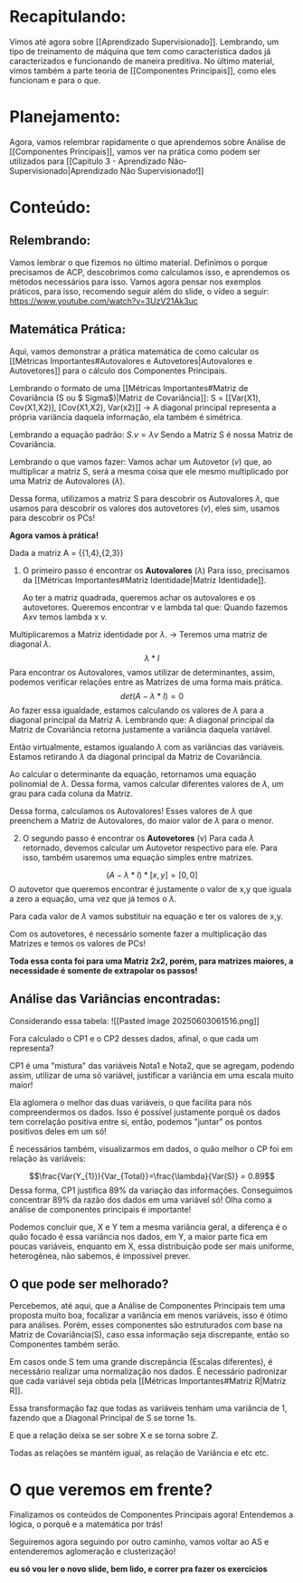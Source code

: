 # Recapitulando:
Vimos até agora sobre [[Aprendizado Supervisionado]]. Lembrando, um tipo de treinamento de máquina que tem como característica dados já caracterizados e funcionando de maneira preditiva.
No último material, vimos também a parte teoria de [[Componentes Principais]], como eles funcionam e para o que.
# Planejamento:
Agora, vamos relembrar rapidamente o que aprendemos sobre Análise de [[Componentes Principais]], vamos ver na prática como podem ser utilizados para [[Capitulo 3 - Aprendizado Não-Supervisionado|Aprendizado Não Supervisionado!]]
# Conteúdo:
## Relembrando:
Vamos lembrar o que fizemos no último material. 
Definimos o porque precisamos de ACP, descobrimos como calculamos isso, e aprendemos os métodos necessários para isso.
Vamos agora pensar nos exemplos práticos, para isso, recomendo seguir além do slide, o vídeo a seguir: https://www.youtube.com/watch?v=3UzV21Ak3uc

## Matemática Prática:
Aqui, vamos demonstrar a prática matemática de como calcular os [[Métricas Importantes#Autovalores e Autovetores|Autovalores e Autovetores]] para o cálculo dos Componentes Principais.

Lembrando o formato de uma [[Métricas Importantes#Matriz de Covariância (S ou $ Sigma$)|Matriz de Covariância]]: 
S = [[Var(X1), Cov(X1,X2)],
	[Cov(X1,X2), Var(x2)]] -> A diagonal principal representa a própria variância daquela informação, ela também é simétrica.

Lembrando a equação padrão: $S.v=\lambda v$
Sendo a Matriz S é nossa Matriz de Covariância.

Lembrando o que vamos fazer: Vamos achar um Autovetor ($v$) que, ao multiplicar a matriz S, será a mesma coisa que ele mesmo multiplicado por uma Matriz de Autovalores ($\lambda$).

Dessa forma, utilizamos a matriz S para descobrir os Autovalores $\lambda$, que usamos para descobrir os valores dos autovetores ($v$), eles sim, usamos para descobrir os PCs!

**Agora vamos à prática!**

Dada a matriz A = {{1,4},{2,3}}

1. O primeiro passo é encontrar os **Autovalores** ($\lambda$)
Para isso, precisamos da [[Métricas Importantes#Matriz Identidade|Matriz Identidade]].

	Ao ter a matriz quadrada, queremos achar os autovalores e os autovetores. Queremos encontrar v e lambda tal que: Quando fazemos Axv temos lambda x v.

Multiplicaremos a Matriz identidade por $\lambda$. -> Teremos uma matriz de diagonal $\lambda$.
$$\lambda * I$$
Para encontrar os Autovalores, vamos utilizar de determinantes, assim, podemos verificar relações entre as Matrizes de uma forma mais prática.
$$det(A-\lambda*I) = 0$$
Ao fazer essa igualdade, estamos calculando os valores de $\lambda$ para a diagonal principal da Matriz A. Lembrando que: A diagonal principal da Matriz de Covariância retorna justamente a variância daquela variável.

Então virtualmente, estamos igualando $\lambda$ com as variâncias das variáveis.
Estamos retirando $\lambda$ da diagonal principal da Matriz de Covariância.

Ao calcular o determinante da equação, retornamos uma equação polinomial de $\lambda$.
Dessa forma, vamos calcular diferentes valores de $\lambda$, um grau para cada coluna da Matriz.

Dessa forma, calculamos os Autovalores! Esses valores de $\lambda$ que preenchem a Matriz de Autovalores, do maior valor de $\lambda$ para o menor.

2. O segundo passo é encontrar os **Autovetores** (v)
Para cada $\lambda$ retornado, devemos calcular um Autovetor respectivo para ele.
Para isso, também usaremos uma equação simples entre matrizes.

$$(A-\lambda*I) * [x,y] = [0,0]$$
O autovetor que queremos encontrar é justamente o valor de x,y que iguala a zero a equação, uma vez que já temos o $\lambda$.

Para cada valor de $\lambda$ vamos substituir na equação e ter os valores de x,y.

Com os autovetores, é necessário somente fazer a multiplicação das Matrizes e temos os valores de PCs!

**Toda essa conta foi para uma Matriz 2x2, porém, para matrizes maiores, a necessidade é somente de extrapolar os passos!**

## Análise das Variâncias encontradas:
Considerando essa tabela:
![[Pasted image 20250603061516.png]]

Fora calculado o CP1 e o CP2 desses dados, afinal, o que cada um representa?

CP1 é uma "mistura" das variáveis Nota1 e Nota2, que se agregam, podendo assim, utilizar de uma só variável, justificar a variância em uma escala muito maior!

Ela aglomera o melhor das duas variáveis, o que facilita para nós compreendermos os dados. Isso é possível justamente porquê os dados tem correlação positiva entre si, então, podemos "juntar" os pontos positivos deles em um só!

É necessários também, visualizarmos em dados, o quão melhor o CP foi em relação às variáveis: 

$$\frac{Var(Y_{1})}{Var_{Total}}=\frac{\lambda}{Var(S)} = 0.89$$
Dessa forma, CP1 justifica 89% da variação das informações. Conseguimos concentrar 89% da razão dos dados em uma variável só! Olha como a análise de componentes principais é importante!

Podemos concluir que, X e Y tem a mesma variância geral, a diferença é o quão focado é essa variância nos dados, em Y, a maior parte fica em poucas variáveis, enquanto em X, essa distribuição pode ser mais uniforme, heterogênea, não sabemos, é impossível prever.

## O que pode ser melhorado?
Percebemos, até aqui, que a Análise de Componentes Principais tem uma proposta muito boa, focalizar a variância em menos variáveis, isso é ótimo para análises.
Porém, esses componentes são estruturados com base na Matriz de Covariância(S), caso essa informação seja discrepante, então so Componentes também serão.

Em casos onde S tem uma grande discrepância (Escalas diferentes), é necessário realizar uma normalização nos dados. É necessário padronizar que cada variável seja obtida pela [[Métricas Importantes#Matriz R|Matriz R]].

Essa transformação faz que todas as variáveis tenham uma variância de 1, fazendo que a Diagonal Principal de S se torne 1s.

E que a relação deixa se ser sobre X e se torna sobre Z.

Todas as relações se mantém igual, as relação de Variância e etc etc.

# O que veremos em frente?
Finalizamos os conteúdos de Componentes Principais agora! Entendemos a lógica, o porquê e a matemática por trás! 

Seguiremos agora seguindo por outro caminho, vamos voltar ao AS e entenderemos aglomeração e clusterização!


**eu só vou ler o novo slide, bem lido, e correr pra fazer os exercícios** 
